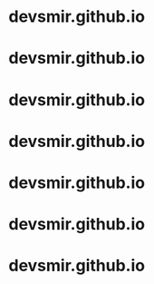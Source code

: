 # devsmir.github.io
# devsmir.github.io
# devsmir.github.io
# devsmir.github.io
# devsmir.github.io
# devsmir.github.io
# devsmir.github.io
